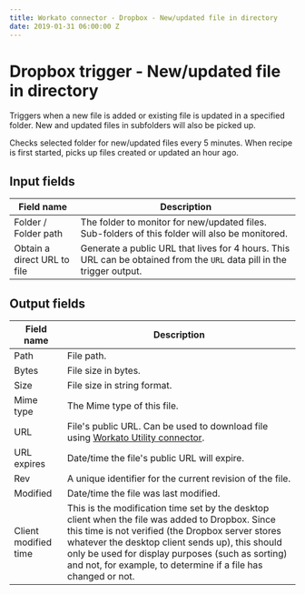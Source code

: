```yaml
---
title: Workato connector - Dropbox - New/updated file in directory
date: 2019-01-31 06:00:00 Z
---
```


# Dropbox trigger - New/updated file in directory
Triggers when a new file is added or existing file is updated in a specified folder. New and updated files in subfolders will also be picked up.

Checks selected folder for new/updated files every 5 minutes. When recipe is first started, picks up files created or updated an hour ago.

## Input fields

| Field name | Description |
|---|---|
| Folder / Folder path | The folder to monitor for new/updated files. Sub-folders of this folder will also be monitored. |
| Obtain a direct URL to file | Generate a public URL that lives for 4 hours. This URL can be obtained from the `URL` data pill in the trigger output. |

## Output fields

| Field name | Description |
|---|---|
| Path | File path. |
| Bytes | File size in bytes. |
| Size | File size in string format. |
| Mime type | The Mime type of this file. |
| URL | File's public URL. Can be used to download file using [Workato Utility connector](https://docs.workato.com/features/utilities.html#download-file-from-url). |
| URL expires | Date/time the file's public URL will expire. |
| Rev | A unique identifier for the current revision of the file. |
| Modified | Date/time the file was last modified. |
| Client modified time | This is the modification time set by the desktop client when the file was added to Dropbox. Since this time is not verified (the Dropbox server stores whatever the desktop client sends up), this should only be used for display purposes (such as sorting) and not, for example, to determine if a file has changed or not. |
